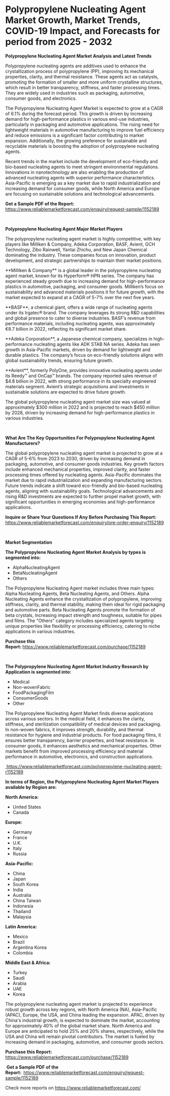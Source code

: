 <p><h1>Polypropylene Nucleating Agent Market Growth, Market Trends, COVID-19 Impact, and Forecasts for period from 2025 - 2032</h1></p><p><strong>Polypropylene Nucleating Agent Market Analysis and Latest Trends</strong></p>
<p><p>Polypropylene nucleating agents are additives used to enhance the crystallization process of polypropylene (PP), improving its mechanical properties, clarity, and thermal resistance. These agents act as catalysts, promoting the formation of smaller and more uniform crystalline structures, which result in better transparency, stiffness, and faster processing times. They are widely used in industries such as packaging, automotive, consumer goods, and electronics.</p><p>The Polypropylene Nucleating Agent Market is expected to grow at a CAGR of 6.1% during the forecast period. This growth is driven by increasing demand for high-performance plastics in various end-use industries, particularly in packaging and automotive applications. The rising need for lightweight materials in automotive manufacturing to improve fuel efficiency and reduce emissions is a significant factor contributing to market expansion. Additionally, the growing preference for sustainable and recyclable materials is boosting the adoption of polypropylene nucleating agents.</p><p>Recent trends in the market include the development of eco-friendly and bio-based nucleating agents to meet stringent environmental regulations. Innovations in nanotechnology are also enabling the production of advanced nucleating agents with superior performance characteristics. Asia-Pacific is emerging as a key market due to rapid industrialization and increasing demand for consumer goods, while North America and Europe are focusing on sustainable solutions and technological advancements.</p></p>
<p><strong>Get a Sample PDF of the Report:&nbsp;</strong> <a href="https://www.reliablemarketforecast.com/enquiry/request-sample/1152189?utm_campaign=1893&utm_medium=2&utm_source=Github&utm_content=ia&utm_term=25012025&utm_id=polypropylene-nucleating-agent">https://www.reliablemarketforecast.com/enquiry/request-sample/1152189</a></p>
<p>&nbsp;</p>
<p><strong>Polypropylene Nucleating Agent Major Market Players</strong></p>
<p><p>The polypropylene nucleating agent market is highly competitive, with key players like Milliken & Company, Adeka Corporation, BASF, Avient, GCH Technology, Zibo Rainwell, Yantai Zhichu, and New Japan Chemical dominating the industry. These companies focus on innovation, product development, and strategic partnerships to maintain their market positions.</p><p>**Milliken & Company** is a global leader in the polypropylene nucleating agent market, known for its Hyperform® HPN series. The company has experienced steady growth due to increasing demand for high-performance plastics in automotive, packaging, and consumer goods. Milliken’s focus on sustainability and advanced materials positions it for future growth, with the market expected to expand at a CAGR of 5-7% over the next five years.</p><p>**BASF**, a chemical giant, offers a wide range of nucleating agents under its Irgatec® brand. The company leverages its strong R&D capabilities and global presence to cater to diverse industries. BASF’s revenue from performance materials, including nucleating agents, was approximately €8.7 billion in 2022, reflecting its significant market share.</p><p>**Adeka Corporation**, a Japanese chemical company, specializes in high-performance nucleating agents like ADK STAB NA series. Adeka has seen growth in Asia-Pacific markets, driven by demand for lightweight and durable plastics. The company’s focus on eco-friendly solutions aligns with global sustainability trends, ensuring future growth.</p><p>**Avient**, formerly PolyOne, provides innovative nucleating agents under its Reedy™ and OnCap™ brands. The company reported sales revenue of $4.8 billion in 2022, with strong performance in its specialty engineered materials segment. Avient’s strategic acquisitions and investments in sustainable solutions are expected to drive future growth.</p><p>The global polypropylene nucleating agent market size was valued at approximately $300 million in 2022 and is projected to reach $450 million by 2028, driven by increasing demand for high-performance plastics in various industries.</p></p>
<p>&nbsp;</p>
<p><strong>What Are The Key Opportunities For Polypropylene Nucleating Agent Manufacturers?</strong></p>
<p><p>The global polypropylene nucleating agent market is projected to grow at a CAGR of 5-6% from 2023 to 2030, driven by increasing demand in packaging, automotive, and consumer goods industries. Key growth factors include enhanced mechanical properties, improved clarity, and faster processing times offered by nucleating agents. Asia-Pacific dominates the market due to rapid industrialization and expanding manufacturing sectors. Future trends indicate a shift toward eco-friendly and bio-based nucleating agents, aligning with sustainability goals. Technological advancements and rising R&D investments are expected to further propel market growth, with significant opportunities in emerging economies and high-performance applications.</p></p>
<p><strong>Inquire or Share Your Questions If Any Before Purchasing This Report:</strong> <a href="https://www.reliablemarketforecast.com/enquiry/pre-order-enquiry/1152189?utm_campaign=1893&utm_medium=2&utm_source=Github&utm_content=ia&utm_term=25012025&utm_id=polypropylene-nucleating-agent">https://www.reliablemarketforecast.com/enquiry/pre-order-enquiry/1152189</a></p>
<p>&nbsp;</p>
<p><strong>Market Segmentation</strong></p>
<p><strong>The Polypropylene Nucleating Agent Market Analysis by types is segmented into:</strong></p>
<p><ul><li>AlphaNucleatingAgent</li><li>BetaNucleatingAgent</li><li>Others</li></ul></p>
<p><p>The Polypropylene Nucleating Agent market includes three main types: Alpha Nucleating Agents, Beta Nucleating Agents, and Others. Alpha Nucleating Agents enhance the crystallization of polypropylene, improving stiffness, clarity, and thermal stability, making them ideal for rigid packaging and automotive parts. Beta Nucleating Agents promote the formation of beta crystals, increasing impact strength and toughness, suitable for pipes and films. The "Others" category includes specialized agents targeting unique properties like flexibility or processing efficiency, catering to niche applications in various industries.</p></p>
<p><strong>Purchase this Report:&nbsp;</strong><a href="https://www.reliablemarketforecast.com/purchase/1152189?utm_campaign=1893&utm_medium=2&utm_source=Github&utm_content=ia&utm_term=25012025&utm_id=polypropylene-nucleating-agent">https://www.reliablemarketforecast.com/purchase/1152189</a></p>
<p>&nbsp;</p>
<p><strong>The Polypropylene Nucleating Agent Market Industry Research by Application is segmented into:</strong></p>
<p><ul><li>Medical</li><li>Non-wovenFabric</li><li>FoodPackagingFilm</li><li>ConsumerGoods</li><li>Other</li></ul></p>
<p><p>The Polypropylene Nucleating Agent Market finds diverse applications across various sectors. In the medical field, it enhances the clarity, stiffness, and sterilization compatibility of medical devices and packaging. In non-woven fabrics, it improves strength, durability, and thermal resistance for hygiene and industrial products. For food packaging films, it ensures better transparency, barrier properties, and heat resistance. In consumer goods, it enhances aesthetics and mechanical properties. Other markets benefit from improved processing efficiency and material performance in automotive, electronics, and construction applications.</p></p>
<p><a href="https://www.reliablemarketforecast.com/polypropylene-nucleating-agent-r1152189?utm_campaign=1893&utm_medium=2&utm_source=Github&utm_content=ia&utm_term=25012025&utm_id=polypropylene-nucleating-agent">&nbsp;https://www.reliablemarketforecast.com/polypropylene-nucleating-agent-r1152189</a></p>
<p><strong>In terms of Region, the Polypropylene Nucleating Agent Market Players available by Region are:</strong></p>
<p>
    <p> <strong> North America: </strong>
        <ul>
            <li>United States</li>
            <li>Canada</li>
        </ul>
        </p> 
    <p> <strong> Europe: </strong>
        <ul>
            <li>Germany</li>
            <li>France</li>
            <li>U.K.</li>
            <li>Italy</li>
            <li>Russia</li>
        </ul>
        </p> 
    <p> <strong> Asia-Pacific: </strong>
        <ul>
            <li>China</li>
            <li>Japan</li>
            <li>South Korea</li>
            <li>India</li>
            <li>Australia</li>
            <li>China Taiwan</li>
            <li>Indonesia</li>
            <li>Thailand</li>
            <li>Malaysia</li>
        </ul>
        </p> 
    <p> <strong> Latin America: </strong>
        <ul>
            <li>Mexico</li>
            <li>Brazil</li>
            <li>Argentina Korea</li>
            <li>Colombia</li>
        </ul>
        </p> 
    <p> <strong> Middle East & Africa: </strong>
        <ul>
            <li>Turkey</li>
            <li>Saudi</li>
            <li>Arabia</li>
            <li>UAE</li>
            <li>Korea</li>
        </ul>
    </p>
    </p>
<p><p>The polypropylene nucleating agent market is projected to experience robust growth across key regions, with North America (NA), Asia-Pacific (APAC), Europe, the USA, and China leading the expansion. APAC, driven by China's industrial growth, is expected to dominate the market, accounting for approximately 40% of the global market share. North America and Europe are anticipated to hold 25% and 20% shares, respectively, while the USA and China will remain pivotal contributors. The market is fueled by increasing demand in packaging, automotive, and consumer goods sectors.</p></p>
<p><strong>Purchase this Report: </strong><a href="https://www.reliablemarketforecast.com/purchase/1152189?utm_campaign=1893&utm_medium=2&utm_source=Github&utm_content=ia&utm_term=25012025&utm_id=polypropylene-nucleating-agent">https://www.reliablemarketforecast.com/purchase/1152189</a></p>
<p>&nbsp;<strong>Get a Sample PDF of the Report:&nbsp;&nbsp;</strong><a href="https://www.reliablemarketforecast.com/enquiry/request-sample/1152189?utm_campaign=1893&utm_medium=2&utm_source=Github&utm_content=ia&utm_term=25012025&utm_id=polypropylene-nucleating-agent">https://www.reliablemarketforecast.com/enquiry/request-sample/1152189</a></p>
<p><strong></strong></p>
<p>Check more reports on <a href="https://www.reliablemarketforecast.com/?utm_campaign=1893&utm_medium=2&utm_source=Github&utm_content=ia&utm_term=25012025&utm_id=polypropylene-nucleating-agent">https://www.reliablemarketforecast.com/</a></p>